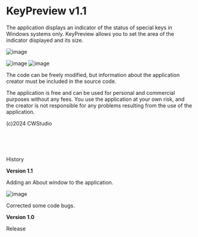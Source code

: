 # KeyPreview v1.1


The application displays an indicator of the status of special keys in Windows systems only.
KeyPreview allows you to set the area of ​​the indicator displayed and its size.

![image](https://github.com/czeslaw-wludarczyk/KeyPreview/assets/28139907/686bf978-da32-434f-99f6-e3297d6cab01)

![image](https://github.com/czeslaw-wludarczyk/KeyPreview/assets/28139907/64295bfd-747d-478d-a9e0-a298441d2fbc) ![image](https://github.com/czeslaw-wludarczyk/KeyPreview/assets/28139907/7011e22e-5b2f-4dc0-973d-4f8fc197f124)


The code can be freely modified, but information about the application creator must be included in the source code.

The application is free and can be used for personal and commercial purposes without any fees.
You use the application at your own risk, and the creator is not responsible for any problems resulting from the use of the application.

(c)2024 CWStudio

<br><br><br>

History

<b>Version 1.1</b>

Adding an About window to the application.

![image](https://github.com/czeslaw-wludarczyk/KeyPreview/assets/28139907/c23fd375-4237-421f-9077-b0d9431fd7e2)

Corrected some code bugs.

<b>Version 1.0</b>

Release
